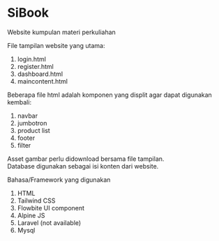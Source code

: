 # SiBook
Website kumpulan materi perkuliahan

File tampilan website yang utama:
1. login.html
2. register.html
3. dashboard.html
4. maincontent.html

Beberapa file html adalah komponen yang displit agar dapat digunakan kembali:
1. navbar
2. jumbotron
3. product list
4. footer
5. filter

Asset gambar perlu didownload bersama file tampilan. <br>
Database digunakan sebagai isi konten dari website.

Bahasa/Framework yang digunakan
1. HTML
2. Tailwind CSS
3. Flowbite UI component
4. Alpine JS
5. Laravel (not available)
6. Mysql
